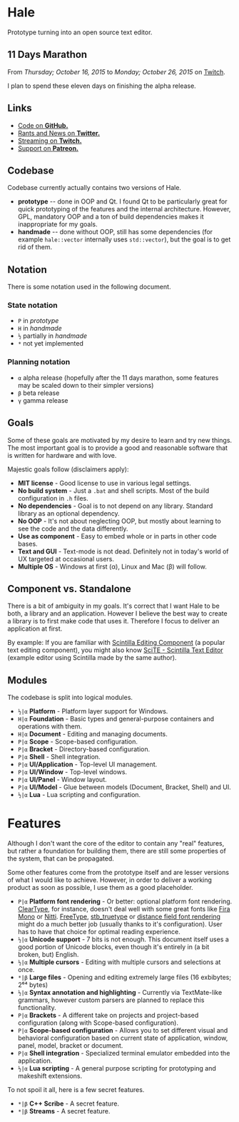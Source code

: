 # Hale

Prototype turning into an open source text editor.

## 11 Days Marathon

From *Thursday; October 16, 2015* to *Monday; October 26, 2015* on [Twitch](http://www.twitch.tv/martincohen).

I plan to spend these eleven days on finishing the alpha release.

## Links

- [Code on **GitHub.**](https://github.com/martincohen/Hale)
- [Rants and News on **Twitter.**](http://twitter.com/martin_cohen)
- [Streaming on **Twitch.**](http://twitch.com/martincohen)
- [Support on **Patreon.**](http://patreon.com/martincohen)

## Codebase

Codebase currently actually contains two versions of Hale.

- **prototype** -- done in OOP and Qt. I found Qt to be particularly great for quick prototyping of the features and the internal architecture. However, GPL, mandatory OOP and a ton of build dependencies makes it inappropriate for my goals.
- **handmade** -- done without OOP, still has some dependencies (for example `hale::vector` internally uses `std::vector`), but the goal is to get rid of them.

## Notation

There is some notation used in the following document.

### State notation

- `P` in *prototype*
- `H` in *handmade*
- `½` partially in *handmade*
- `*` not yet implemented

### Planning notation

- `α` alpha release (hopefully after the 11 days marathon, some features may be scaled down to their simpler versions)
- `β` beta release
- `γ` gamma release

## Goals

Some of these goals are motivated by my desire to learn and try new things. The most important goal is to provide a good and reasonable software that is written for hardware and with love.

Majestic goals follow (disclaimers apply):

- **MIT license** - Good license to use in various legal settings.
- **No build system** - Just a `.bat` and shell scripts. Most of the build configuration in `.h` files.
- **No dependencies** - Goal is to not depend on any library. Standard library as an optional dependency.
- **No OOP** - It's not about neglecting OOP, but mostly about learning to see the code and the data differently.
- **Use as component** - Easy to embed whole or in parts in other code bases.
- **Text and GUI** - Text-mode is not dead. Definitely not in today's world of UX targeted at occasional users.
- **Multiple OS** - Windows at first (α), Linux and Mac (β) will follow.

## Component vs. Standalone

There is a bit of ambiguity in my goals. It's correct that I want Hale to be both, a library and an application. However I believe the best way to create a library is to first make code that uses it. Therefore I focus to deliver an application at first.

By example: If you are familiar with [Scintilla Editing Component](http://www.scintilla.org/) (a popular text editing component), you might also know [SciTE - Scintilla Text Editor](http://www.scintilla.org/SciTE.html) (example editor using Scintilla made by the same author).

## Modules

The codebase is split into logical modules.

- `½|α` **Platform** - Platform layer support for Windows.
- `H|α` **Foundation** - Basic types and general-purpose containers and operations with them.
- `H|α` **Document** - Editing and managing documents.
- `P|α` **Scope** - Scope-based configuration.
- `P|α` **Bracket** - Directory-based configuration.
- `P|α` **Shell** - Shell integration.
- `P|α` **UI/Application** - Top-level UI management.
- `P|α` **UI/Window** - Top-level windows.
- `P|α` **UI/Panel** - Window layout.
- `P|α` **UI/Model** - Glue between models (Document, Bracket, Shell) and UI.
- `½|α` **Lua** - Lua scripting and configuration.

# Features

Although I don't want the core of the editor to contain any "real" features, but rather a foundation for building them, there are still some properties of the system, that can be propagated.

Some other features come from the prototype itself and are lesser versions of what I would like to achieve. However, in order to deliver a working product as soon as possible, I use them as a good placeholder.

- `P|α` **Platform font rendering** - Or better: optional platform font rendering. [ClearType](https://en.wikipedia.org/wiki/ClearType), for instance, doesn't deal well with some great fonts like [Fira Mono](https://mozilla.github.io/Fira/) or [Nitti](https://www.boldmonday.com/typeface/nitti/). [FreeType](http://www.freetype.org/), [stb_truetype](https://github.com/nothings/stb/blob/master/stb_truetype.h) or [distance field font rendering](http://www.valvesoftware.com/publications/2007/SIGGRAPH2007_AlphaTestedMagnification.pdf) might do a much better job (usually thanks to it's configuration). User has to have that choice for optimal reading experience.
- `½|α` **Unicode support** - 7 bits is not enough. This document itself uses a good portion of Unicode blocks, even though it's entirely in (a bit broken, but) English.
- `½|α` **Multiple cursors** - Editing with multiple cursors and selections at once.
- `*|β` **Large files** - Opening and editing extremely large files (16 exbibytes; 2⁶⁴ bytes)
- `½|α` **Syntax annotation and highlighting** - Currently via TextMate-like grammars, however custom parsers are planned to replace this functionality.
- `P|α` **Brackets** - A different take on projects and project-based configuration (along with Scope-based configuration).
- `P|α` **Scope-based configuration** - Allows you to set different visual and behavioral configuration based on current state of application, window, panel, model, bracket or document.
- `P|α` **Shell integration** - Specialized terminal emulator embedded into the application.
- `½|α` **Lua scripting** - A general purpose scripting for prototyping and makeshift extensions.

To not spoil it all, here is a few secret features.

- `*|β` **C++ Scribe** - A secret feature.
- `*|β` **Streams** - A secret feature.